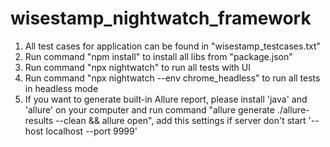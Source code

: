 # wisestamp_nightwatch_framework

1. All test cases for application can be found in "wisestamp_testcases.txt"
2. Run command "npm install" to install all libs from "package.json"
3. Run command "npx nightwatch" to run all tests with UI
4. Run command "npx nightwatch --env chrome_headless" to run all tests in headless mode
5. If you want to generate built-in Allure report, please install 'java' and 'allure' on your computer 
and run command "allure generate ./allure-results --clean && allure open", add this settings if server don't start '--host localhost --port 9999'